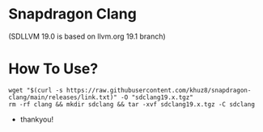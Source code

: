 # Snapdragon Clang 
(SDLLVM 19.0 is based on llvm.org 19.1 branch) 

# How To Use? 
 ```
wget "$(curl -s https://raw.githubusercontent.com/khuz8/snapdragon-clang/main/releases/link.txt)" -O "sdclang19.x.tgz"
rm -rf clang && mkdir sdclang && tar -xvf sdclang19.x.tgz -C sdclang
 ```
- thankyou!

